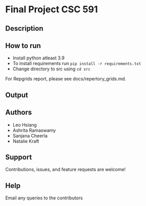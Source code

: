 # Final Project CSC 591

## Description

## How to run

* Install python atleast 3.9
* To install requirements run `pip install -r requirements.txt`
* Change directory to src using `cd src`



For Repgrids report, please see docs/repertory_grids.md.

## Output 

## Authors 

- Leo Hsiang
- Ashrita Ramaswamy
- Sanjana Cheerla	
- Natalie Kraft

##  Support

Contributions, issues, and feature requests are welcome!

## Help

Email any queries to the contributors
